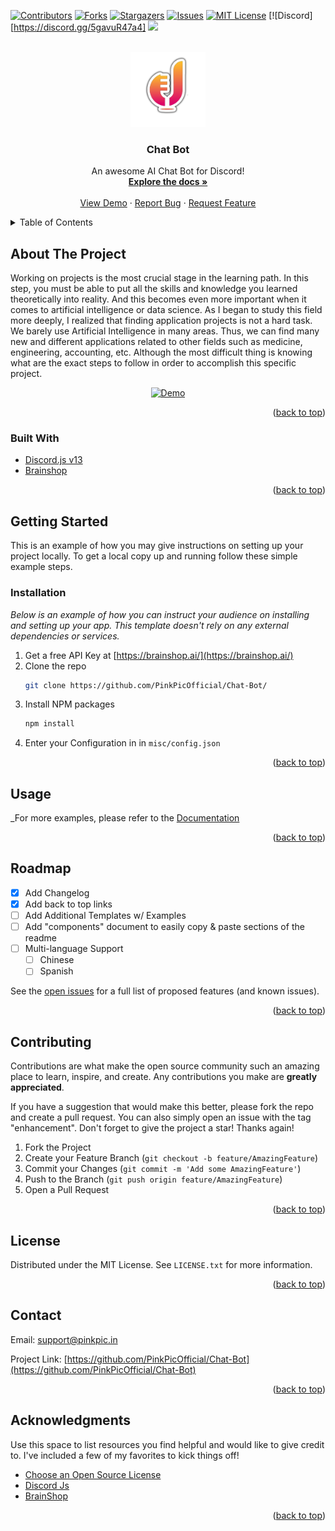 <div id="top"></div>
<!--
*** Thanks for checking out the Best-README-Template. If you have a suggestion
*** that would make this better, please fork the repo and create a pull request
*** or simply open an issue with the tag "enhancement".
*** Don't forget to give the project a star!
*** Thanks again! Now go create something AMAZING! :D
-->



<!-- PROJECT SHIELDS -->
<!--
*** I'm using markdown "reference style" links for readability.
*** Reference links are enclosed in brackets [ ] instead of parentheses ( ).
*** See the bottom of this document for the declaration of the reference variables
*** for contributors-url, forks-url, etc. This is an optional, concise syntax you may use.
*** https://www.markdownguide.org/basic-syntax/#reference-style-links
-->
[![Contributors][contributors-shield]][contributors-url]
[![Forks][forks-shield]][forks-url]
[![Stargazers][stars-shield]][stars-url]
[![Issues][issues-shield]][issues-url]
[![MIT License][license-shield]][license-url]
[![Discord][https://discord.gg/5gavuR47a4]
![](https://img.shields.io/badge/Discord-blueviolet)



<!-- PROJECT LOGO -->
<br />
<div align="center">
  <a href="https://github.com/PinkPicOfficial/Chat-Bot">
    <img src="logo.png" alt="Logo" width="120" height="120">
  </a>

  <h3 align="center">Chat Bot</h3>

  <p align="center">
    An awesome AI Chat Bot for Discord!
    <br />
    <a href="https://github.com/PinkPicOfficial/Chat-Bot"><strong>Explore the docs »</strong></a>
    <br />
    <br />
    <a href="https://github.com/PinkPicOfficial/Chat-Bot">View Demo</a>
    ·
    <a href="https://github.com/PinkPicOfficial/Chat-Bot/issues">Report Bug</a>
    ·
    <a href="https://github.com/PinkPicOfficial/Chat-Bot/issues">Request Feature</a>
  </p>
</div>



<!-- TABLE OF CONTENTS -->
<details>
  <summary>Table of Contents</summary>
  <ol>
    <li><a href="#about-the-project">About The Project</a></li>
    <li><a href="#installation">Installation</a></li>
    <li><a href="#usage">Usage</a></li>
    <li><a href="#roadmap">Roadmap</a></li>
    <li><a href="#contributing">Contributing</a></li>
    <li><a href="#license">License</a></li>
    <li><a href="#contact">Contact</a></li>
    <li><a href="#acknowledgments">Acknowledgments</a></li>
  </ol>
</details>



<!-- ABOUT THE PROJECT -->
## About The Project

Working on projects is the most crucial stage in the learning path. In this step, you must be able to put all the skills and knowledge you learned theoretically into reality. And this becomes even more important when it comes to artificial intelligence or data science.
As I began to study this field more deeply, I realized that finding application projects is not a hard task. We barely use Artificial Intelligence in many areas. Thus, we can find many new and different applications related to other fields such as medicine, engineering, accounting, etc. Although the most difficult thing is knowing what are the exact steps to follow in order to accomplish this specific project.


<div align="center">
<a href="https://github.com/PinkPicOfficial/Chat-Bot">
<img src="https://i.ibb.co/nfHKXmh/demo.png" alt="Demo" width="512" height="439">
</a>
</div>

<p align="right">(<a href="#top">back to top</a>)</p>



### Built With

* [Discord.js v13](https://discordjs.guide/additional-info/changes-in-v13.html#before-you-start)
* [Brainshop](https://brainshop.ai/)

<p align="right">(<a href="#top">back to top</a>)</p>



<!-- GETTING STARTED -->
## Getting Started

This is an example of how you may give instructions on setting up your project locally.
To get a local copy up and running follow these simple example steps.


### Installation

_Below is an example of how you can instruct your audience on installing and setting up your app. This template doesn't rely on any external dependencies or services._

1. Get a free API Key at [https://brainshop.ai/](https://brainshop.ai/)
2. Clone the repo
   ```sh
   git clone https://github.com/PinkPicOfficial/Chat-Bot/
   ```
3. Install NPM packages
   ```sh
   npm install
   ```
4. Enter your Configuration in  in `misc/config.json`


<p align="right">(<a href="#top">back to top</a>)</p>



<!-- USAGE EXAMPLES -->
## Usage

_For more examples, please refer to the [Documentation](https://github.com/PinkPicOfficial/Chat-Bot)

<p align="right">(<a href="#top">back to top</a>)</p>



<!-- ROADMAP -->
## Roadmap

- [x] Add Changelog
- [x] Add back to top links
- [ ] Add Additional Templates w/ Examples
- [ ] Add "components" document to easily copy & paste sections of the readme
- [ ] Multi-language Support
    - [ ] Chinese
    - [ ] Spanish

See the [open issues](https://github.com/PinkPicOfficial/Chat-Bot/issues) for a full list of proposed features (and known issues).

<p align="right">(<a href="#top">back to top</a>)</p>



<!-- CONTRIBUTING -->
## Contributing

Contributions are what make the open source community such an amazing place to learn, inspire, and create. Any contributions you make are **greatly appreciated**.

If you have a suggestion that would make this better, please fork the repo and create a pull request. You can also simply open an issue with the tag "enhancement".
Don't forget to give the project a star! Thanks again!

1. Fork the Project
2. Create your Feature Branch (`git checkout -b feature/AmazingFeature`)
3. Commit your Changes (`git commit -m 'Add some AmazingFeature'`)
4. Push to the Branch (`git push origin feature/AmazingFeature`)
5. Open a Pull Request

<p align="right">(<a href="#top">back to top</a>)</p>



<!-- LICENSE -->
## License

Distributed under the MIT License. See `LICENSE.txt` for more information.

<p align="right">(<a href="#top">back to top</a>)</p>



<!-- CONTACT -->
## Contact

Email: support@pinkpic.in

Project Link: [https://github.com/PinkPicOfficial/Chat-Bot](https://github.com/PinkPicOfficial/Chat-Bot)

<p align="right">(<a href="#top">back to top</a>)</p>



<!-- ACKNOWLEDGMENTS -->
## Acknowledgments

Use this space to list resources you find helpful and would like to give credit to. I've included a few of my favorites to kick things off!

* [Choose an Open Source License](https://choosealicense.com)
* [Discord Js](https://discordjs.guide/additional-info/changes-in-v13.html#before-you-start)
* [BrainShop](https://brainshop.ai/)

<p align="right">(<a href="#top">back to top</a>)</p>



<!-- MARKDOWN LINKS & IMAGES -->
<!-- https://www.markdownguide.org/basic-syntax/#reference-style-links -->
[contributors-shield]: https://img.shields.io/github/contributors/PinkPicOfficial/Chat-Bot.svg?style=for-the-badge
[contributors-url]: https://github.com/PinkPicOfficial/Chat-Bot/graphs/contributors
[forks-shield]: https://img.shields.io/github/forks/PinkPicOfficial/Chat-Bot.svg?style=for-the-badge
[forks-url]: https://github.com/PinkPicOfficial/Chat-Bot/network/members
[stars-shield]: https://img.shields.io/github/stars/PinkPicOfficial/Chat-Bot.svg?style=for-the-badge
[stars-url]: https://github.com/PinkPicOfficial/Chat-Bot/stargazers
[issues-shield]: https://img.shields.io/github/issues/PinkPicOfficial/Chat-Bot.svg?style=for-the-badge
[issues-url]: https://github.com/PinkPicOfficial/Chat-Bot/issues
[license-shield]: https://img.shields.io/github/license/PinkPicOfficial/Chat-Bot.svg?style=for-the-badge
[license-url]: https://github.com/PinkPicOfficial/Chat-Bot/blob/master/LICENSE.txt
[product-screenshot]: images/screenshot.png
